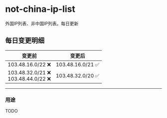 # not-china-ip-list
外国IP列表、非中国IP列表。每日更新

每日变更明细
--------------------
|  变更前   | 变更后 |
|  ----  | ----  |
|  103.48.16.0/22 :x:  | 103.48.16.0/21 :white_check_mark: | 
|  103.48.32.0/21 :x: <br> 103.48.44.0/22 :x: <br> | 103.48.32.0/20 :white_check_mark: | 

--------------------
### 用途
TODO
